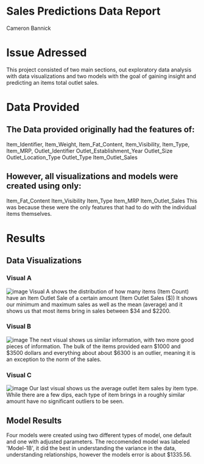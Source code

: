 # Sales Predictions Data Report
Cameron Bannick
# Issue Adressed
This project consisted of two main sections, out exploratory data analysis with data visualizations and two models with the goal of gaining insight and predicting an items total outlet sales.
# Data Provided
## The Data provided originally had the features of: 
Item_Identifier,	Item_Weight,	Item_Fat_Content,	Item_Visibility,	Item_Type,	Item_MRP,	Outlet_Identifier	Outlet_Establishment_Year	Outlet_Size	Outlet_Location_Type	Outlet_Type	Item_Outlet_Sales 
## However, all visualizations and models were created using only:
Item_Fat_Content	Item_Visibility	Item_Type	Item_MRP	Item_Outlet_Sales
This was because these were the only features that had to do with the individual items themselves.
# Results 
## Data Visualizations 
### Visual A
![image](https://user-images.githubusercontent.com/109917853/210278775-4797fae2-ee4f-4fd6-9b50-8beb7c4f314a.png)
Visual A shows the distribution of how many items (Item Count) have an Item Outlet Sale of a certain amount (Item Outlet Sales ($)) It shows our minimum and maximum sales as well as the mean (average) and it shows us that most items bring in sales between $34 and $2200.
### Visual B
![image](https://user-images.githubusercontent.com/109917853/210279362-65a5b3c2-d2aa-47cc-bbdb-7ed153543de3.png)
The next visual shows us similar information, with two more good pieces of information. The bulk of the items provided earn $1000 and $3500 dollars and everything about about $6300 is an outlier, meaning it is an exception to the norm of the sales. 
### Visual C 
![image](https://user-images.githubusercontent.com/109917853/210279722-63178a88-ece5-452f-933a-3b2ba1f6a6bc.png)
Our last visual shows us the average outlet item sales by item type. While there are a few dips, each type of item brings in a roughly similar amount have no significant outliers to be seen.
## Model Results
Four models were created using two different types of model, one default and one with adjusted parameters. The reccomended model was labeled 'Model-1B', it did the best in understanding the variance in the data, understanding relationships, however the models error is about $1335.56.







